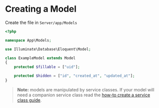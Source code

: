 # Creating a Model

Create the file in `Server/app/Models`

```php
<?php

namespace App\Models;

use Illuminate\Database\Eloquent\Model;

class ExampleModel extends Model
{
    protected $fillable = ["uid"];

    protected $hidden = ["id", "created_at", "updated_at"];
}
```

> **Note:** models are manipulated by service classes. If your model will need a companion service class read the [how-to create a service class guide](/how-to/create-a-service).